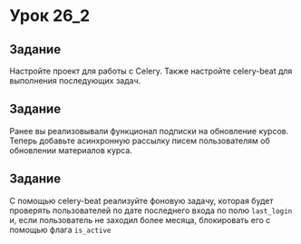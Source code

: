 # Урок 26_2


## Задание

Настройте проект для работы с Celery. Также настройте celery-beat для выполнения последующих задач.

## Задание

Ранее вы реализовывали функционал подписки на обновление курсов. Теперь добавьте асинхронную рассылку писем
пользователям об обновлении материалов курса.

## Задание

С помощью celery-beat реализуйте фоновую задачу, которая будет проверять пользователей по дате последнего входа по полю
`last_login` и, если пользователь не заходил более месяца, блокировать его с помощью флага `is_active`
